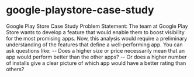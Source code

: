 # google-playstore-case-study
Google Play Store Case Study
Problem Statement:
The team at Google Play Store wants to develop a feature that would enable them to boost visibility for the most promising apps. Now, this analysis would require a preliminary understanding of the features that define a well-performing app. You can ask questions like: -- Does a higher size or price necessarily mean that an app would perform better than the other apps? -- Or does a higher number of installs give a clear picture of which app would have a better rating than others?
